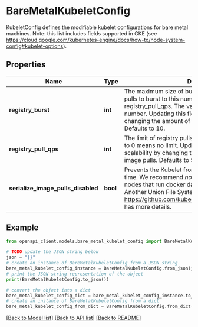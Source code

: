 # BareMetalKubeletConfig

KubeletConfig defines the modifiable kubelet configurations for bare metal machines. Note: this list includes fields supported in GKE (see https://cloud.google.com/kubernetes-engine/docs/how-to/node-system-config#kubelet-options).

## Properties

Name | Type | Description | Notes
------------ | ------------- | ------------- | -------------
**registry_burst** | **int** | The maximum size of bursty pulls, temporarily allows pulls to burst to this number, while still not exceeding registry_pull_qps. The value must not be a negative number. Updating this field may impact scalability by changing the amount of traffic produced by image pulls. Defaults to 10. | [optional] 
**registry_pull_qps** | **int** | The limit of registry pulls per second. Setting this value to 0 means no limit. Updating this field may impact scalability by changing the amount of traffic produced by image pulls. Defaults to 5. | [optional] 
**serialize_image_pulls_disabled** | **bool** | Prevents the Kubelet from pulling multiple images at a time. We recommend *not* changing the default value on nodes that run docker daemon with version &lt; 1.9 or an Another Union File System (Aufs) storage backend. Issue https://github.com/kubernetes/kubernetes/issues/10959 has more details. | [optional] 

## Example

```python
from openapi_client.models.bare_metal_kubelet_config import BareMetalKubeletConfig

# TODO update the JSON string below
json = "{}"
# create an instance of BareMetalKubeletConfig from a JSON string
bare_metal_kubelet_config_instance = BareMetalKubeletConfig.from_json(json)
# print the JSON string representation of the object
print(BareMetalKubeletConfig.to_json())

# convert the object into a dict
bare_metal_kubelet_config_dict = bare_metal_kubelet_config_instance.to_dict()
# create an instance of BareMetalKubeletConfig from a dict
bare_metal_kubelet_config_from_dict = BareMetalKubeletConfig.from_dict(bare_metal_kubelet_config_dict)
```
[[Back to Model list]](../README.md#documentation-for-models) [[Back to API list]](../README.md#documentation-for-api-endpoints) [[Back to README]](../README.md)


